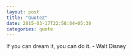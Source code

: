 ```yaml
---
layout: post
title: "Quote2"
date: 2015-03-17T22:58:04+05:30
categories: quote
---
```


If you can dream it, you can do it. - Walt Disney